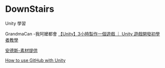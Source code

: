 # DownStairs
Unity 學習

GrandmaCan -我阿嬤都會
[【Unity】3小時製作一個遊戲 ｜ Unity 遊戲開發初學者教學](https://www.youtube.com/watch?v=nPW6tKeapsM&t=1159s&ab_channel=GrandmaCan-%E6%88%91%E9%98%BF%E5%AC%A4%E9%83%BD%E6%9C%83)

[安德斯-素材提供](https://drive.google.com/drive/folders/1XUndMcx5-PE3T5YeXFGKHPsn2x9CeiN-)

[How to use GitHub with Unity](https://www.youtube.com/watch?v=qpXxcvS-g3g&ab_channel=Brackeys)
